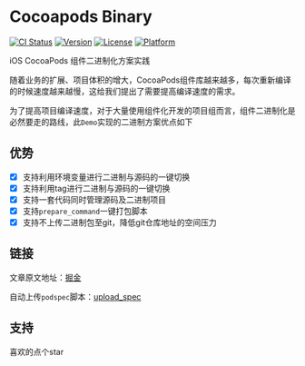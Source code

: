 # Cocoapods Binary

[![CI Status](https://img.shields.io/travis/609223770@qq.com/ABC.svg?style=flat)](https://travis-ci.org/609223770@qq.com/ABC)
[![Version](https://img.shields.io/cocoapods/v/ABC.svg?style=flat)](https://cocoapods.org/pods/ABC)
[![License](https://img.shields.io/cocoapods/l/ABC.svg?style=flat)](https://cocoapods.org/pods/ABC)
[![Platform](https://img.shields.io/cocoapods/p/ABC.svg?style=flat)](https://cocoapods.org/pods/ABC)

iOS CocoaPods 组件二进制化方案实践

随着业务的扩展、项目体积的增大，CocoaPods组件库越来越多，每次重新编译的时候速度越来越慢，这给我们提出了需要提高编译速度的需求。

为了提高项目编译速度，对于大量使用组件化开发的项目组而言，组件二进制化是必然要走的路线，此`Demo`实现的二进制方案优点如下

## 优势
- [x] 支持利用环境变量进行二进制与源码的一键切换
- [x] 支持利用tag进行二进制与源码的一键切换
- [x] 支持一套代码同时管理源码及二进制项目
- [x] 支持`prepare_command`一键打包脚本
- [x] 支持不上传二进制包至git，降低git仓库地址的空间压力

## 链接

文章原文地址：[掘金](https://juejin.im/post/5efaf0655188252e42157e8a)

自动上传`podspec`脚本：[upload_spec](https://github.com/XiaoWuTongZhi/upload_podspec)

## 支持
喜欢的点个star



